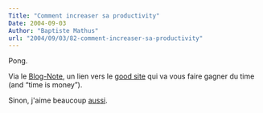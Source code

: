 ```yaml
---
Title: "Comment increaser sa productivity"
Date: 2004-09-03
Author: "Baptiste Mathus"
url: "2004/09/03/82-comment-increaser-sa-productivity"
---
```




Pong.

Via le [Blog-Note](http://www.risacher.com/blog/index.php?m=200409#160),
un lien vers le [good site](http://hules.free.fr/wmcoincoin/) qui va
vous faire gagner du time (and “time is money”).

Sinon, j'aime beaucoup [aussi](http://tusors.free.fr/mediocrity/).

